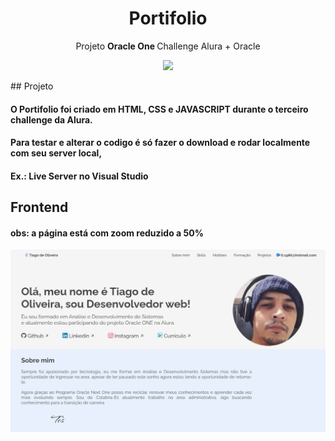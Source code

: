 <h1 align="center">Portifolio</h1>
<p align="center">Projeto <strong color="blue"> Oracle One </strong> Challenge Alura + Oracle</p>
<p align="center">

  </a>
    <a aria-label="Dias" href="https://github.com/TI-1986/portifolio">
    <img src="https://img.shields.io/badge/Dia-1%20de%20365-blue"></img>
  </a>
  
</p>
## Projeto

#### O Portifolio foi criado em HTML, CSS e JAVASCRIPT durante o terceiro challenge da Alura.
#### Para testar e alterar o codigo é só fazer o download e rodar localmente com seu server local,
#### Ex.: Live Server no Visual Studio

## Frontend

#### obs: a página está com zoom reduzido a 50%
<img align="center" src="./assets/home.svg"></img>
